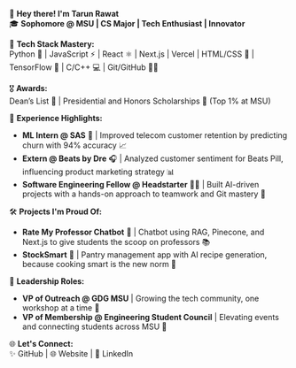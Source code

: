 👋 **Hey there! I'm Tarun Rawat**  
🎓 **Sophomore @ MSU | CS Major | Tech Enthusiast | Innovator**  

🚀 **Tech Stack Mastery:**  
Python 🐍 | JavaScript ⚡ | React ⚛️ | Next.js | Vercel | HTML/CSS 🎨 | TensorFlow 🤖 | C/C++ 💻 | Git/GitHub 🧑‍💻  

🎖 **Awards:**  
Dean’s List 🏅 | Presidential and Honors Scholarships 🥇 (Top 1% at MSU)

🌟 **Experience Highlights:**  
- **ML Intern @ SAS** 🏢 | Improved telecom customer retention by predicting churn with 94% accuracy 📈  
- **Extern @ Beats by Dre** 🎧 | Analyzed customer sentiment for Beats Pill, influencing product marketing strategy 📊  
- **Software Engineering Fellow @ Headstarter** 👨‍💻 | Built AI-driven projects with a hands-on approach to teamwork and Git mastery 🤝  

🛠 **Projects I'm Proud Of:**  
- **Rate My Professor Chatbot** 🤖 | Chatbot using RAG, Pinecone, and Next.js to give students the scoop on professors 📚  
- **StockSmart** 🥫 | Pantry management app with AI recipe generation, because cooking smart is the new norm 🍳

👥 **Leadership Roles:**  
- **VP of Outreach @ GDG MSU** | Growing the tech community, one workshop at a time 🎤  
- **VP of Membership @ Engineering Student Council** | Elevating events and connecting students across MSU 🚀  

🌐 **Let's Connect:**  
✨ GitHub | 🌐 Website | 💼 LinkedIn
